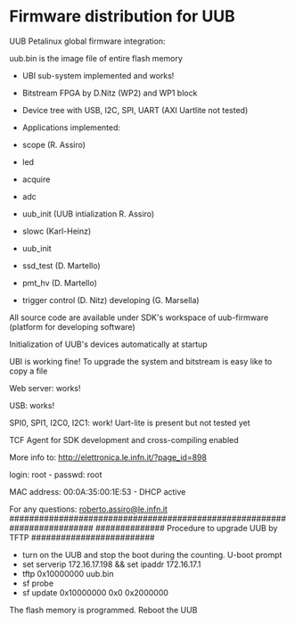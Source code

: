 # Firmware distribution for UUB 

UUB Petalinux global firmware integration:

uub.bin is the image file of entire flash memory

- UBI sub-system implemented and works!
- Bitstream FPGA by D.Nitz (WP2) and WP1 block 

- Device tree with USB, I2C, SPI, UART (AXI Uartlite not tested)

- Applications implemented:
-	scope (R. Assiro)
-	led
-	acquire
-	adc
-	uub_init (UUB intialization R. Assiro)
-	slowc (Karl-Heinz)
-	uub_init
-	ssd_test (D. Martello)
-	pmt_hv (D. Martello)
-	trigger control (D. Nitz) developing (G. Marsella)

All source code are available under SDK's workspace of uub-firmware (platform for developing software)
	
Initialization of UUB's devices automatically at startup

UBI is working fine! To upgrade the system and bitstream is easy like to copy a file
	
Web server: works!

USB: works!

SPI0, SPI1, I2C0, I2C1: work!
Uart-lite is present but not tested yet

TCF Agent for SDK development and cross-compiling enabled

More info to: http://elettronica.le.infn.it/?page_id=898

login: root - passwd: root

MAC address: 00:0A:35:00:1E:53 - DHCP active

For any questions: roberto.assiro@le.infn.it
#########################################################################
############## Procedure to upgrade UUB by TFTP #########################

 - turn on the UUB and stop the boot during the counting. U-boot prompt
 - set serverip 172.16.17.198 && set ipaddr 172.16.17.1
 - tftp 0x10000000 uub.bin   
 - sf probe
 - sf update 0x10000000 0x0 0x2000000
 
 The flash memory is programmed. Reboot the UUB


